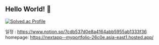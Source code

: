 ## Hello World! 👋

<!--
**kheeyoung/kheeyoung** is a ✨ _special_ ✨ repository because its `README.md` (this file) appears on your GitHub profile.

Here are some ideas to get you started:

- 🔭 I’m currently working on ...
- 🌱 I’m currently learning ...
- 👯 I’m looking to collaborate on ...
- 🤔 I’m looking for help with ...
- 💬 Ask me about ...
- 📫 How to reach me: ...
- 😄 Pronouns: ...
- ⚡ Fun fact: ...
-->
[![Solved.ac Profile](http://mazassumnida.wtf/api/v2/generate_badge?boj=talent0103)](https://solved.ac/talent0103/)

일정 : https://www.notion.so/7cdb537d0e8a4164abb5955ab1333f36 <br/>
homepage: https://nextapp--myportfolio-26c0e.asia-east1.hosted.app/
